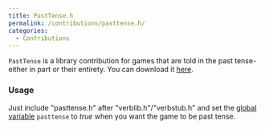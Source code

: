 ```yaml
---
title: PastTense.h
permalink: /contributions/pasttense.h/
categories: 
  - Contributions
---
```


`PastTense` is a library contribution for games that are told in the
past tense- either in part or their entirety. You can download it
[here](http://roody.gerynarsabode.org/hbe/pasttense.h).

### Usage

Just include "pasttense.h" after "verblib.h"/"verbstub.h" and set the
[global variable](basics/global/) `pasttense` to
*true* when you want the game to be past tense.
